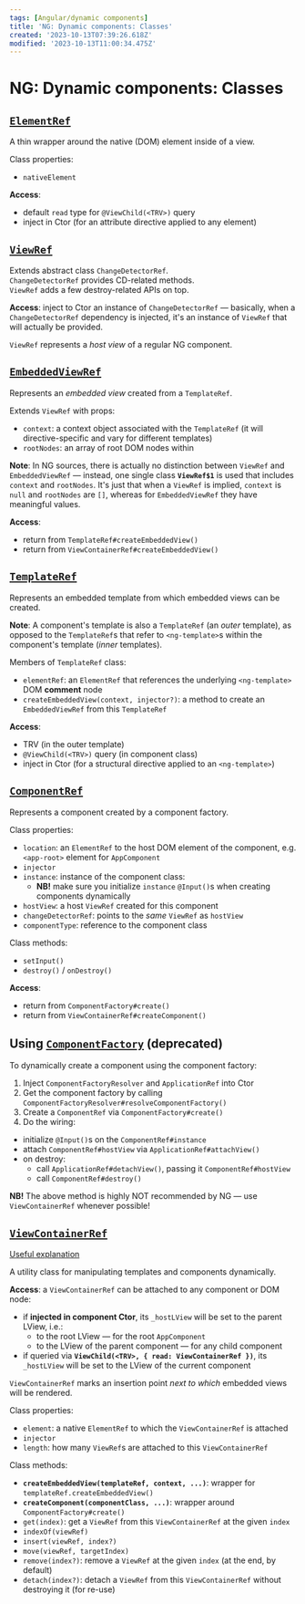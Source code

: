 ```yaml
---
tags: [Angular/dynamic components]
title: 'NG: Dynamic components: Classes'
created: '2023-10-13T07:39:26.618Z'
modified: '2023-10-13T11:00:34.475Z'
---
```


# NG: Dynamic components: Classes


## [`ElementRef`](https://angular.io/api/core/ElementRef)

A thin wrapper around the native (DOM) element inside of a view.

Class properties:
- `nativeElement`

**Access**:
- default `read` type for `@ViewChild(<TRV>)` query
- inject in Ctor (for an attribute directive applied to any element)


## [`ViewRef`](https://angular.io/api/core/ViewRef)

Extends abstract class `ChangeDetectorRef`.  
`ChangeDetectorRef` provides CD-related methods.  
`ViewRef` adds a few destroy-related APIs on top.

**Access**: inject to Ctor an instance of `ChangeDetectorRef` &mdash; basically, when a `ChangeDetectorRef` dependency is injected, it's an instance of `ViewRef` that will actually be provided.

`ViewRef` represents a _host view_ of a regular NG component.


## [`EmbeddedViewRef`](https://angular.io/api/core/EmbeddedViewRef)

Represents an _embedded view_ created from a `TemplateRef`.

Extends `ViewRef` with props:
- `context`: a context object associated with the `TemplateRef` (it will directive-specific and vary for different templates)
- `rootNodes`: an array of root DOM nodes within <ng-template>

**Note**: In NG sources, there is actually no distinction between `ViewRef` and `EmbeddedViewRef` &mdash; instead, one single class **`ViewRef$1`** is used that includes `context` and `rootNodes`. It's just that when a `ViewRef` is implied, `context` is `null` and `rootNodes` are `[]`, whereas for `EmbeddedViewRef` they have meaningful values.

**Access**:
- return from `TemplateRef#createEmbeddedView()`
- return from `ViewContainerRef#createEmbeddedView()`


## [`TemplateRef`](https://angular.io/api/core/TemplateRef)

Represents an embedded template from which embedded views can be created.

**Note**: A component's template is also a `TemplateRef` (an _outer_ template), as opposed to the `TemplateRef`s that refer to `<ng-template>`s within the component's template (_inner_ templates).

Members of `TemplateRef` class:
- `elementRef`: an `ElementRef` that references the underlying `<ng-template>` DOM **comment** node
- `createEmbeddedView(context, injector?)`: a method to create an `EmbeddedViewRef` from this `TemplateRef`

**Access**:
- TRV (in the outer template)
- `@ViewChild(<TRV>)` query (in component class)
- inject in Ctor (for a structural directive applied to an `<ng-template>`)


## [`ComponentRef`](https://angular.io/api/core/ComponentRef)

Represents a component created by a component factory.

Class properties:
- `location`: an `ElementRef` to the host DOM element of the component, e.g. `<app-root>` element for `AppComponent`
- `injector`
- `instance`: instance of the component class:
  - **NB!** make sure you initialize `instance` `@Input()`s when creating components dynamically
- `hostView`: a host `ViewRef` created for this component
- `changeDetectorRef`: points to the _same_ `ViewRef` as `hostView`
- `componentType`: reference to the component class

Class methods:
- `setInput()`
- `destroy()` / `onDestroy()`

**Access**:
- return from `ComponentFactory#create()`
- return from `ViewContainerRef#createComponent()`


## Using [`ComponentFactory`](https://angular.io/api/core/ComponentFactory) (deprecated)

To dynamically create a component using the component factory:
1. Inject `ComponentFactoryResolver` and `ApplicationRef` into Ctor
2. Get the component factory by calling `ComponentFactoryResolver#resolveComponentFactory()`
3. Create a `ComponentRef` via `ComponentFactory#create()`
4. Do the wiring:
- initialize `@Input()`s on the `ComponentRef#instance`
- attach `ComponentRef#hostView` via `ApplicationRef#attachView()`
- on destroy:
  - call `ApplicationRef#detachView()`, passing it `ComponentRef#hostView`
  - call `ComponentRef#destroy()`

**NB!** The above method is highly NOT recommended by NG &mdash; use `ViewContainerRef` whenever possible!


## [`ViewContainerRef`](https://angular.io/api/core/ViewContainerRef)

[Useful explanation](https://hackernoon.com/exploring-angular-dom-abstractions-80b3ebcfc02)

A utility class for manipulating templates and components dynamically.

**Access**: a `ViewContainerRef` can be attached to any component or DOM node:
- if **injected in component Ctor**, its `_hostLView` will be set to the parent LView, i.e.:
  - to the root LView &mdash; for the root `AppComponent`
  - to the LView of the parent component &mdash; for any child component
- if queried via **`ViewChild(<TRV>, { read: ViewContainerRef })`**, its `_hostLView` will be set to the LView of the current component

`ViewContainerRef` marks an insertion point _next to which_ embedded views will be rendered.

Class properties:
- `element`: a native `ElementRef` to which the `ViewContainerRef` is attached
- `injector`
- `length`: how many `ViewRef`s are attached to this `ViewContainerRef`

Class methods:
- **`createEmbeddedView(templateRef, context, ...)`**: wrapper for `templateRef.createEmbeddedView()`
- **`createComponent(componentClass, ...)`**: wrapper around `ComponentFactory#create()`
- `get(index)`: get a `ViewRef` from this `ViewContainerRef` at the given `index`
-  `indexOf(viewRef)`
- `insert(viewRef, index?)`
- `move(viewRef, targetIndex)`
- `remove(index?)`: remove a `ViewRef` at the given `index` (at the end, by default)
- `detach(index?)`: detach a `ViewRef` from this `ViewContainerRef` without destroying it (for re-use)

